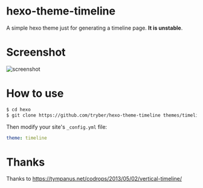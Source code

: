 # hexo-theme-timeline

A simple hexo theme just for generating a timeline page. **It is unstable**.

# Screenshot

![screenshot](screenshot/screenshot_trybe_.png)

# How to use

```bash
$ cd hexo
$ git clone https://github.com/tryber/hexo-theme-timeline themes/timeline
```

Then modify your site's `_config.yml` file:

```yaml
theme: timeline
```

# Thanks

Thanks to https://tympanus.net/codrops/2013/05/02/vertical-timeline/